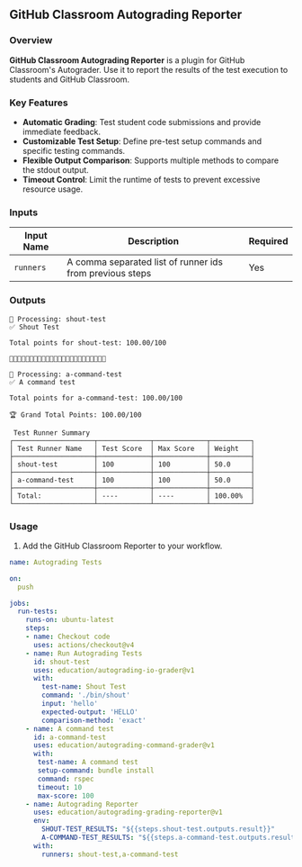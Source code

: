 ## GitHub Classroom Autograding Reporter

### Overview
**GitHub Classroom Autograding Reporter** is a plugin for GitHub Classroom's Autograder. Use it to report the results of the test execution to students and GitHub Classroom.

### Key Features
- **Automatic Grading**: Test student code submissions and provide immediate feedback.
- **Customizable Test Setup**: Define pre-test setup commands and specific testing commands.
- **Flexible Output Comparison**: Supports multiple methods to compare the stdout output.
- **Timeout Control**: Limit the runtime of tests to prevent excessive resource usage.

### Inputs

| Input Name | Description | Required |
|------------|-------------|----------|
| `runners` | A comma separated list of runner ids from previous steps  | Yes |

### Outputs
```
🔄 Processing: shout-test
✅ Shout Test

Total points for shout-test: 100.00/100

🚀🚀🚀🚀🚀🚀🚀🚀🚀🚀🚀🚀🚀🚀🚀🚀🚀🚀🚀🚀🚀🚀🚀🚀

🔄 Processing: a-command-test
✅ A command test

Total points for a-command-test: 100.00/100

🏆 Grand Total Points: 100.00/100

 Test Runner Summary 
┌────────────────────┬─────────────┬─────────────┬──────────┐
│ Test Runner Name   │ Test Score  │ Max Score   │ Weight   │
├────────────────────┼─────────────┼─────────────┼──────────┤
│ shout-test         │ 100         │ 100         │ 50.0     │
├────────────────────┼─────────────┼─────────────┼──────────┤
│ a-command-test     │ 100         │ 100         │ 50.0     │
├────────────────────┼─────────────┼─────────────┼──────────┤
│ Total:             │ ----        │ ----        │ 100.00%  │
└────────────────────┴─────────────┴─────────────┴──────────┘
```

### Usage

1. Add the GitHub Classroom Reporter to your workflow.

```yaml
name: Autograding Tests

on:
  push

jobs:
  run-tests:
    runs-on: ubuntu-latest
    steps:
    - name: Checkout code
      uses: actions/checkout@v4
    - name: Run Autograding Tests
      id: shout-test
      uses: education/autograding-io-grader@v1
      with:
        test-name: Shout Test
        command: './bin/shout'
        input: 'hello'
        expected-output: 'HELLO'
        comparison-method: 'exact'
    - name: A command test
      id: a-command-test
      uses: education/autograding-command-grader@v1
      with:
       test-name: A command test
       setup-command: bundle install
       command: rspec
       timeout: 10
       max-score: 100
    - name: Autograding Reporter
      uses: education/autograding-grading-reporter@v1
      env:
        SHOUT-TEST_RESULTS: "${{steps.shout-test.outputs.result}}"
        A-COMMAND-TEST_RESULTS: "${{steps.a-command-test.outputs.result}}"
      with:
        runners: shout-test,a-command-test
